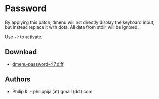 Password 
========
By applying this patch, dmenu will not directly display 
the keyboard input, but instead replace it with dots. 
All data from stdin will be ignored.

Use `-P` to activate.

Download
--------
* [dmenu-password-4.7.diff](dmenu-password-4.7.diff)

Authors
-------
* Philip K. - philippija (at) gmail (dot) com


